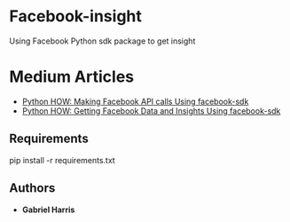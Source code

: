 # Facebook-insight
Using Facebook Python sdk package to get insight

# Medium Articles
* [Python HOW: Making Facebook API calls Using facebook-sdk](https://drgabrielharris.medium.com/python-how-making-facebook-api-calls-using-facebook-sdk-ea18bec973c8)
* [Python HOW: Getting Facebook Data and Insights Using facebook-sdk](https://drgabrielharris.medium.com/python-how-getting-facebook-data-and-insights-using-facebook-sdk-9de14d3c12fb)

## Requirements
pip install -r requirements.txt

## Authors
* **Gabriel Harris**
